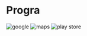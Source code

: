# Progra
![google](https://user-images.githubusercontent.com/62525876/87815858-98220b80-c823-11ea-9841-165c488ae294.png)
![maps](https://user-images.githubusercontent.com/62525876/87817965-16cc7800-c827-11ea-86b3-220ae5304fa4.png)
![play store](https://user-images.githubusercontent.com/62525876/87818348-a4a86300-c827-11ea-8516-48ee73bbbddb.jpg)

